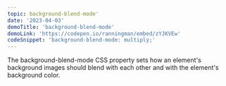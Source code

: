 ```yaml
---
topic: background-blend-mode'
date: '2023-04-03'
demoTitle: 'background-blend-mode'
demoLink: 'https://codepen.io/ranningman/embed/zYJKVEw'
codeSnippet: 'background-blend-mode: multiply;'
---
```


The background-blend-mode CSS property sets how an element's background images should blend with each other and with the element's background color.
